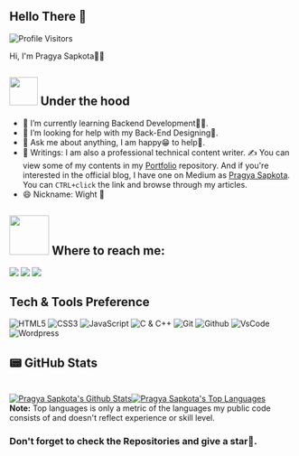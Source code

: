 ## Hello There 👋
![Profile Visitors](https://visitor-badge.laobi.icu/badge?page_id=shreyash00007)

 Hi, I'm Pragya Sapkota👨‍💻
 
## <img src="https://media.giphy.com/media/VgCDAzcKvsR6OM0uWg/giphy.gif" width="50"> Under the hood

- 🌱 I’m currently learning Backend Development👨‍💻.
- 🤔 I’m looking for help with my Back-End Designing🤙.
- 💬 Ask me about anything, I am happy😁 to help👯.
- 📝 Writings: I am also a professional technical content writer. ✍️ You can view some of my contents in my [Portfolio](https://github.com/Pragya2056/Portfolio) repository. And if you're interested in the official blog, I have one on Medium as [Pragya Sapkota](https://medium.com/@pragyasapkota). 
You can `CTRL+click` the link and browse through my articles. 
- 😄 Nickname: Wight 🙈

## <img src="https://media1.giphy.com/media/U29iRRUrtx1wjD4GR4/giphy.gif?cid=ecf05e472yvv7uqxuu6ufigm31tr1pxus9h4mrfjo8180qzh&rid=giphy.gif&ct=s" width="70"> Where to reach me: 
<a href="https://www.linkedin.com/in/pragya-sapkota-83a38a191/"><img src="https://img.shields.io/badge/LinkedIn-0077B5?style=for-the-badge&logo=linkedin&logoColor=white"></a>
<a href="mailto:pragyasapkota2056@gmail.com"><img src="https://img.shields.io/badge/Gmail-D14836?style=for-the-badge&logo=gmail&logoColor=white"></a>
<a href="https://twitter.com/PragyaSapkota15"><img src="https://img.shields.io/badge/Twitter-1DA1F2?style=for-the-badge&logo=twitter&logoColor=white"></a>

## Tech & Tools Preference

![HTML5](https://img.shields.io/badge/-HTML5-black?style=for-the-badge&logo=html5&logoColor=white)
![CSS3](https://img.shields.io/badge/-CSS3-black?style=for-the-badge&logo=css3&logoColor=1572B6)
![JavaScript](https://img.shields.io/badge/-JavaScript-black?style=for-the-badge&logo=javascript)
![C & C++](https://img.shields.io/badge/-C%20&%20C++-black?style=for-the-badge&logo=C%20&%20C++)
![Git](https://img.shields.io/badge/-Git-black?style=for-the-badge&logo=Git)
![Github](https://img.shields.io/badge/-Github-black?style=for-the-badge&logo=Github)
![VsCode](https://img.shields.io/badge/-VS%20Code-black?style=for-the-badge&logo=visual%20studio%20code&logoColor=white)
![Wordpress](https://img.shields.io/badge/-Wordpress-black?style=for-the-badge&logo=wordpress)

## 📟 GitHub Stats

  <br/>
    <a href="https://github.com/aygarp-modsiw/github-readme-stats"><img alt="Pragya Sapkota's Github Stats" src="https://github-readme-stats.vercel.app/api?username=aygarp-modsiw&show_icons=true&count_private=true&theme=react&hide_border=true&bg_color=0D1117" /></a><a href="https://github.com/aygarp-modsiw/github-readme-stats"><img alt="Pragya Sapkota's Top Languages" src="https://github-readme-stats.vercel.app/api/top-langs/?username=aygarp-modsiw&langs_count=8&count_private=true&layout=compact&theme=react&hide_border=true&bg_color=0D1117" /></a>
  <br/>
  <b>Note:</b> Top languages is only a metric of the languages my public code consists of and doesn't reflect experience or skill level.

<br/>

### Don't forget to check the Repositories and give a star🤝.       

